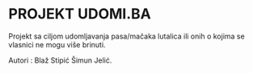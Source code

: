 # PROJEKT UDOMI.BA

Projekt sa ciljom udomljavanja pasa/mačaka lutalica ili onih o kojima se vlasnici ne mogu više brinuti.

Autori : Blaž Stipić 
         Šimun Jelić.
